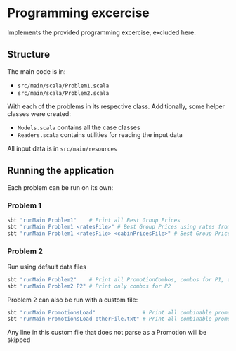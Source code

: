 # Programming excercise

Implements the provided programming excercise, excluded here.

## Structure
The main code is in:
- `src/main/scala/Problem1.scala`
- `src/main/scala/Problem2.scala`

With each of the problems in its respective class.
Additionally, some helper classes were created:
- `Models.scala` contains all the case classes
- `Readers.scala` contains utilities for reading the input data

All input data is in `src/main/resources`

## Running the application
Each problem can be run on its own:

### Problem 1
```bash
sbt "runMain Problem1"    # Print all Best Group Prices
sbt "runMain Problem1 <ratesFile>" # Best Group Prices using rates from <ratesFile>
sbt "runMain Problem1 <ratesFile> <cabinPricesFile>" # Best Group Prices using rates and cabin prices from custom files
```

### Problem 2
Run using default data files
```bash
sbt "runMain Problem2"    # Print all PromotionCombos, combos for P1, and combos for P3
sbt "runMain Problem2 P2" # Print only combos for P2
```

Problem 2 can also be run with a custom file:
```bash
sbt "runMain PromotionsLoad"               # Print all combinable promotions loaded from data/promotions.txt
sbt "runMain PromotionsLoad otherFile.txt" # Print all combinable promotions loaded from otherFile.txt
```

Any line in this custom file that does not parse as a Promotion will be skipped
